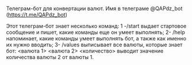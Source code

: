 Телеграм-бот для конвертации валют. Имя в телеграме @QAPdz_bot (https://t.me/QAPdz_bot)

Этот телеграм-бот знает несколько команд:
1 -/start выдает стартовое сообщение и пишет, какие команды еще он умеет выполнять;
2- /help напоминает, какие команды умеет выполнять бот, а также как именно их нужно вводить;
3- /values выписывает все валюты, которые знает бот:
   <валюта 1> <валюта 2> <количество> выводит значение количества валюты 2 от валюты 1.


